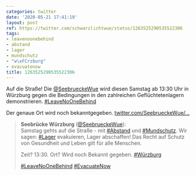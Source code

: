 ```yaml
---
categories: twitter
date: '2020-05-21 17:41:19'
layout: post
ref: https://twitter.com/schwarzlichtwue/status/1263525290535522306
tags:
- leavenoonebehind
- abstand
- lager
- mundschutz
- "w\xFCrzburg"
- evacuatenow
title: 1263525290535522306
---
```

Auf die Straße! Die [@SeebrueckeWue](https://twitter.com/SeebrueckeWue) wird diesen Samstag ab 13:30 Uhr in Würzburg gegen die Bedingungen in den zahlreichen Geflüchtetenlagern demonstrieren. [#LeaveNoOneBehind](/t/leavenoonebehind)



Der genaue Ort wird noch bekanntgegeben. [twitter.com/SeebrueckeWue/…](https://twitter.com/SeebrueckeWue/status/1263459975214641162)
> <b>Seebrücke Würzburg</b> ([@SeebrueckeWue](https://twitter.com/SeebrueckeWue)):  
>Samstag gehts auf die Straße - mit [#Abstand](/t/abstand) und [#Mundschutz](/t/mundschutz). Wir sagen: [#Lager](/t/lager) evakuieren, Lager abschaffen! Das Recht auf Schutz von Gesundheit und Leben gilt für alle Menschen.   
>  
>  
>  
>Zeit? 13:30. Ort? Wird noch Bekannt gegeben. [#Würzburg](/t/würzburg)  
>  
>  
>  
>[#LeaveNoOneBehind](/t/leavenoonebehind) [#EvacuateNow](/t/evacuatenow)   

